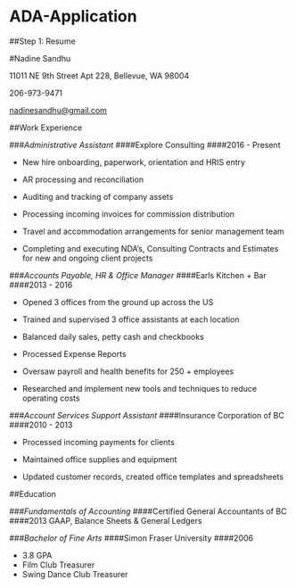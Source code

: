 # ADA-Application
##Step 1: Resume

#Nadine Sandhu

11011 NE 9th Street Apt 228, Bellevue, WA 98004

206-973-9471

nadinesandhu@gmail.com

##Work Experience

###_Administrative Assistant_
####Explore Consulting
####2016 - Present
- New hire onboarding, paperwork, orientation and HRIS entry

- AR processing and reconciliation

- Auditing and tracking of company assets

- Processing incoming invoices for commission distribution

- Travel and accommodation arrangements for senior management team

- Completing and executing NDA’s, Consulting Contracts and Estimates for new and ongoing client projects

###_Accounts Payable, HR & Office Manager_ 
####Earls Kitchen + Bar
####2013 - 2016
- Opened 3 offices from the ground up across the US

- Trained and supervised 3 office assistants at each location

- Balanced daily sales, petty cash and checkbooks

- Processed Expense Reports

- Oversaw payroll and health benefits for 250 + employees

- Researched and implement new tools and techniques to reduce operating costs

###_Account Services Support Assistant_ 
####Insurance Corporation of BC
####2010 - 2013
- Processed incoming payments for clients

- Maintained office supplies and equipment

- Updated customer records, created office templates and spreadsheets

##Education

###_Fundamentals of Accounting_ 
####Certified General Accountants of BC
####2013
GAAP, Balance Sheets & General Ledgers 

###_Bachelor of Fine Arts_ 
####Simon Fraser University
####2006
- 3.8 GPA
- Film Club Treasurer
- Swing Dance Club Treasurer
